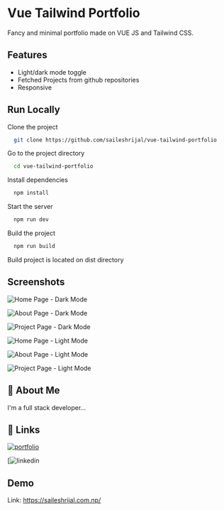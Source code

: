 # Vue Tailwind Portfolio

Fancy and minimal portfolio made on VUE JS and Tailwind CSS.

## Features

- Light/dark mode toggle
- Fetched Projects from github repositories
- Responsive

## Run Locally

Clone the project

```bash
  git clone https://github.com/saileshrijal/vue-tailwind-portfolio
```

Go to the project directory

```bash
  cd vue-tailwind-portfolio
```

Install dependencies

```bash
  npm install
```

Start the server

```bash
  npm run dev
```

Build the project

```bash
  npm run build
```

Build project is located on dist directory

## Screenshots

![Home Page - Dark Mode](https://user-images.githubusercontent.com/88402075/235314265-6fa9c022-7061-44c2-8087-17d2b673570f.png)

![About Page - Dark Mode](https://user-images.githubusercontent.com/88402075/235314266-b51998c9-f036-4fb0-883b-13afd6329e54.png)

![Project Page - Dark Mode](https://user-images.githubusercontent.com/88402075/235314268-ed686a64-75c1-4aaa-807c-fedb6687e449.png)

![Home Page - Light Mode](https://user-images.githubusercontent.com/88402075/235314269-a7ec5d07-7a75-4a78-a743-644877c3e0da.png)

![About Page - Light Mode](https://user-images.githubusercontent.com/88402075/235314271-323a14b1-fa17-4474-8527-b139fee9b5f7.png)

![Project Page - Light Mode](https://user-images.githubusercontent.com/88402075/235314262-57c48c9e-9200-48c1-8b54-ec5794811b7b.png)

## 🚀 About Me

I'm a full stack developer...

## 🔗 Links

[![portfolio](https://img.shields.io/badge/my_portfolio-000?style=for-the-badge&logo=ko-fi&logoColor=white)](https://saileshrijal.com.np/)

[![linkedin](https://www.linkedin.com/in/abdelkader-brahem-83728510a/)

## Demo

Link: https://saileshrijal.com.np/
